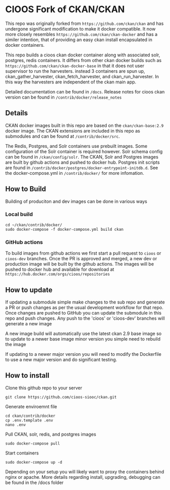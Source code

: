 # CIOOS Fork of CKAN/CKAN

This repo was originally forked from `https://github.com/ckan/ckan` and has undergone significant modification to make it docker compatible. It now more closely resembles `https://github.com/ckan/ckan-docker` and has a similer intention, that of providing an easy ckan install encapsulated in docker containers.

This repo builds a cioos ckan docker container along with associated solr, postgres, redis containers. It differs from other ckan docker builds such as `https://github.com/ckan/ckan-docker-base` in that it does not user supervisor to run the harvesters. instead 3 containers are spun up, ckan_gather_harvester, ckan_fetch_harvester, and ckan_run_harvester. In this way the harvesters are independent of the ckan main app.

Detailed documentation can be found in `/docs`. Release notes for cioos ckan version can be found in `/contrib/docker/release_notes`

## Details
CKAN docker images built in this repo are based on the `ckan/ckan-base:2.9` docker image. The CKAN extensions are included in this repo as submodules and can be found at `/contrib/docker/src`.

The Redis, Postgres, and Solr containers use prebuilt images. Some configuration of the Solr container is required however. Solr schema config can be found in `/ckan/config/solr`. The CKAN, Solr and Postgres images are built by github actions and pushed to docker hub. Postgres init scripts are found in `/contrib/docker/postgres/docker-entrypoint-initdb.d`. See the docker-compose.yml in `/contrib/docker/` for more infomation.

## How to Build
Building of produciton and dev images can be done in various ways

### Local build
```
cd ~/ckan/contrib/docker/
sudo docker-compose -f docker-compose.yml build ckan
```

### GitHub actions
To build images from github actions we first start a pull request to `cioos` or `cioos-dev` branches. Once the PR is approved and merged, a new dev or production image will be built by the github actions. The images will be pushed to docker hub and available for download at `https://hub.docker.com/orgs/cioos/repositories`

## How to update
If updating a submodule simple make changes to the sub repo and generate a PR or push changes as per the usual 
development workflow for that repo. Once changes are pushed to GitHub you can update the submodule in this repo and 
push changes. Any push to the 'cioos' or 'cioos-dev' branches will generate a new image

A new image build will automatically use the latest ckan 2.9 base image so to update to a newer base image minor version you simple need to rebuild the image

If updating to a newer major version you will need to modify the Dockerfile to use a new major version and do significant testing.

## How to install
Clone this github repo to your server
```
git clone https://github.com/cioos-siooc/ckan.git
```

Generate enviroemnt file
```
cd ckan/contrib/docker
cp .env.template .env
nano .env
```

Pull CKAN, solr, redis, and postgres images
```
sudo docker-compose pull
```

Start containers
```
sudo docker-compose up -d
```

Depending on your setup you will likely want to proxy the containers behind nginx or apache. More details regarding install, upgrading, debugging can be found in the /docs folder

